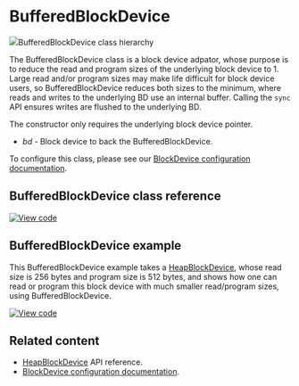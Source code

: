 # BufferedBlockDevice

<span class="images">![](http://os.mbed.com/docs/v6.13/mbed-os-api-doxy/classmbed_1_1_buffered_block_device.png)<span>BufferedBlockDevice class hierarchy</span></span>

The BufferedBlockDevice class is a block device adpator, whose purpose is to reduce the read and program sizes of the underlying block device to 1. Large read and/or program sizes may make life difficult for block device users, so BufferedBlockDevice reduces both sizes to the minimum, where reads and writes to the underlying BD use an internal buffer. Calling the `sync` API ensures writes are flushed to the underlying BD.

The constructor only requires the underlying block device pointer.

  - _bd_ -  Block device to back the BufferedBlockDevice.

To configure this class, please see our [BlockDevice configuration documentation](../apis/data-options-and-config.html).

## BufferedBlockDevice class reference

[![View code](https://www.mbed.com/embed/?type=library)](http://os.mbed.com/docs/v6.13/mbed-os-api-doxy/classmbed_1_1_buffered_block_device.html)

## BufferedBlockDevice example

This BufferedBlockDevice example takes a [HeapBlockDevice](heapblockdevice.html), whose read size is 256 bytes and program size is 512 bytes, and shows how one can read or program this block device with much smaller read/program sizes, using BufferedBlockDevice.

[![View code](https://www.mbed.com/embed/?url=https://github.com/ARMmbed/mbed-os-snippet-BufferedBlockDevice/tree/v6.13)](https://github.com/ARMmbed/mbed-os-snippet-BufferedBlockDevice/blobl/v6.13/main.cpp)

## Related content

- [HeapBlockDevice](heapblockdevice.html) API reference.
- [BlockDevice configuration documentation](../apis/data-options-and-config.html).
